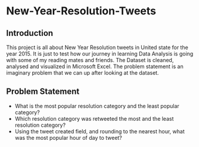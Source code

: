 # New-Year-Resolution-Tweets
## Introduction
This project is all about New Year Resolution tweets in United state for the year 2015. It is just to test how our journey in learning Data Analysis is going with some of my reading mates and friends. The Dataset is cleaned, analysed and visualized in Microsoft Excel. The problem statement is an imaginary problem that we can up after looking at the dataset.

## Problem Statement
- What is the most popular resolution category and the least popular category?
- Which resolution category was retweeted the most and the least resolution category?
- Using the tweet created field, and rounding to the nearest hour, what was the most popular hour of day to tweet?
